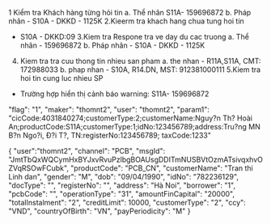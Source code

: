 1 Kiểm tra Khách hàng từng hỏi tin 
a. Thể nhân S11A- 159696872
b. Pháp nhân - S10A - DKKD - 1125K
2.Kieerm tra khach hang chua tung hoi tin
- S10A - DKKD:09
3.Kiem tra Respone tra ve day du cac truong
a. Thể nhân - 159696872
b. Pháp nhân - S10A - DKKD - 1125K
4. Kiem tra tra cuu thong tin nhieu san pham
a. the nhan - R11A,S11A, CMT: 172988033
b. phap nhan - S10A, R14.DN, MST: 912381000111
5.Kiem tra hoi tin cung luc nhieu SP

- Trường hợp hiển thị cảnh báo warning: S11A- 159696872


"flag": "1",
    "maker": "thomnt2",
    "user": "thomnt2",
    "param1": "cicCode:4031840274;customerType:2;customerName:Nguy?n Th? Hoài An;productCode:S11A;customerType:1;idNo:123456789;address:Tru?ng MN B?n Ngo?i, Ð?i T?, TN:registerNo:123456789; taxCode:1233"



{
    "user":"thomnt2",
    "channel": "PCB",
    "msgId": "JmtTbQxWQCymHxBYJxvRvuPzlbgBOAUsgDDITmNUSBVtOzmATsivqxhvOZVqRSOwFCubk",
    "productCode": "PCB_CN",
    "customerName": "Tran thi Linh dan",
    "gender": "M",
    "dob": "09/04/1990",
    "idNo": "782236129",
    "docType": "",
    "registerNo": "",
    "address": "Hà Noi",
    "borrower": "1",
    "pcbCode": "",
    "operationType": "31",
    "amountFinCapital": "20000",
    "totalInstalment": "2",
    "creditLimit": 10000,
    "customerType": "2",
    "ccy": "VND",
    "countryOfBirth": "VN",
    "payPeriodicity": "M"
}
